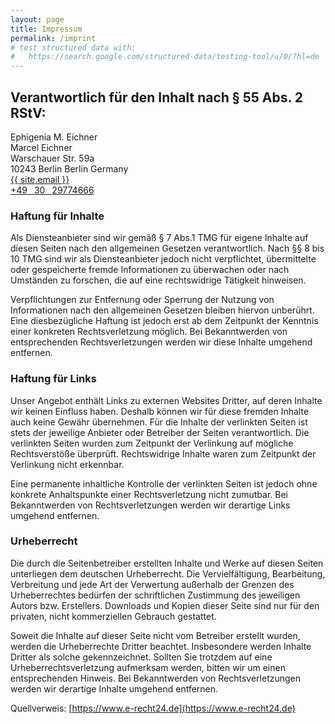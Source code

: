 ```yaml
---
layout: page
title: Impressum
permalink: /imprint
# test structured data with:
#   https://search.google.com/structured-data/testing-tool/u/0/?hl=de
---
```

## Verantwortlich für den Inhalt nach § 55 Abs. 2 RStV:

<div class="vcard">
    <div class="adr">
        <div class="org">Ephigenia M. Eichner</div>
        <div class="fn">Marcel Eichner</div>
        <div class="street-address">Warschauer Str. 59a</div>
        <div>
            <span class="postal-code">10243</span> <span class="locality">Berlin</span>
            <span class="region">Berlin</span>
            <span class="country-name">Germany</span>
        </div>
    </div>
    <a class="email" href="mailto:{{ site.email }}" class="email">{{ site.email }}</a>
    <div class="tel">
        <a href="tel:+493029774666">
            <span class="value">+49</span>&ensp;
            <span class="value">30</span>&ensp;
            <span class="value">29774666</span>
        </a>
    </div>
</div>

### Haftung für Inhalte

Als Diensteanbieter sind wir gemäß § 7 Abs.1 TMG für eigene Inhalte auf diesen Seiten nach den allgemeinen Gesetzen verantwortlich. Nach §§ 8 bis 10 TMG sind wir als Diensteanbieter jedoch nicht verpflichtet, übermittelte oder gespeicherte fremde Informationen zu überwachen oder nach Umständen zu forschen, die auf eine rechtswidrige Tätigkeit hinweisen.

Verpflichtungen zur Entfernung oder Sperrung der Nutzung von Informationen nach den allgemeinen Gesetzen bleiben hiervon unberührt. Eine diesbezügliche Haftung ist jedoch erst ab dem Zeitpunkt der Kenntnis einer konkreten Rechtsverletzung möglich. Bei Bekanntwerden von entsprechenden Rechtsverletzungen werden wir diese Inhalte umgehend entfernen.

### Haftung für Links

Unser Angebot enthält Links zu externen Websites Dritter, auf deren Inhalte wir keinen Einfluss haben. Deshalb können wir für diese fremden Inhalte auch keine Gewähr übernehmen. Für die Inhalte der verlinkten Seiten ist stets der jeweilige Anbieter oder Betreiber der Seiten verantwortlich. Die verlinkten Seiten wurden zum Zeitpunkt der Verlinkung auf mögliche Rechtsverstöße überprüft. Rechtswidrige Inhalte waren zum Zeitpunkt der Verlinkung nicht erkennbar.

Eine permanente inhaltliche Kontrolle der verlinkten Seiten ist jedoch ohne konkrete Anhaltspunkte einer Rechtsverletzung nicht zumutbar. Bei Bekanntwerden von Rechtsverletzungen werden wir derartige Links umgehend entfernen.

### Urheberrecht

Die durch die Seitenbetreiber erstellten Inhalte und Werke auf diesen Seiten unterliegen dem deutschen Urheberrecht. Die Vervielfältigung, Bearbeitung, Verbreitung und jede Art der Verwertung außerhalb der Grenzen des Urheberrechtes bedürfen der schriftlichen Zustimmung des jeweiligen Autors bzw. Erstellers. Downloads und Kopien dieser Seite sind nur für den privaten, nicht kommerziellen Gebrauch gestattet.

Soweit die Inhalte auf dieser Seite nicht vom Betreiber erstellt wurden, werden die Urheberrechte Dritter beachtet. Insbesondere werden Inhalte Dritter als solche gekennzeichnet. Sollten Sie trotzdem auf eine Urheberrechtsverletzung aufmerksam werden, bitten wir um einen entsprechenden Hinweis. Bei Bekanntwerden von Rechtsverletzungen werden wir derartige Inhalte umgehend entfernen.

Quellverweis: [https://www.e-recht24.de](https://www.e-recht24.de)
